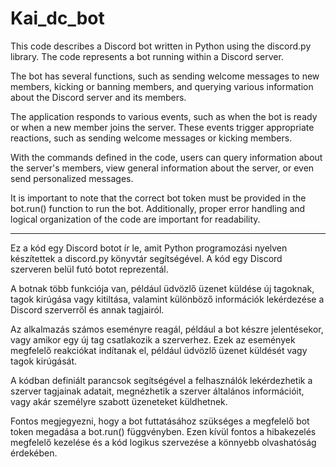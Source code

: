﻿# Kai_dc_bot

This code describes a Discord bot written in Python using the discord.py library. The code represents a bot running within a Discord server.

The bot has several functions, such as sending welcome messages to new members, kicking or banning members, and querying various information about the Discord server and its members.

The application responds to various events, such as when the bot is ready or when a new member joins the server. These events trigger appropriate reactions, such as sending welcome messages or kicking members.

With the commands defined in the code, users can query information about the server's members, view general information about the server, or even send personalized messages.

It is important to note that the correct bot token must be provided in the bot.run() function to run the bot. Additionally, proper error handling and logical organization of the code are important for readability.

------------------------------------------------------------------------------------------------------------------


Ez a kód egy Discord botot ír le, amit Python programozási nyelven készítettek a discord.py könyvtár segítségével. A kód egy Discord szerveren belül futó botot reprezentál.

A botnak több funkciója van, például üdvözlő üzenet küldése új tagoknak, tagok kirúgása vagy kitiltása, valamint különböző információk lekérdezése a Discord szerverről és annak tagjairól.

Az alkalmazás számos eseményre reagál, például a bot készre jelentésekor, vagy amikor egy új tag csatlakozik a szerverhez. Ezek az események megfelelő reakciókat indítanak el, például üdvözlő üzenet küldését vagy tagok kirúgását.

A kódban definiált parancsok segítségével a felhasználók lekérdezhetik a szerver tagjainak adatait, megnézhetik a szerver általános információit, vagy akár személyre szabott üzeneteket küldhetnek.

Fontos megjegyezni, hogy a bot futtatásához szükséges a megfelelő bot token megadása a bot.run() függvényben. Ezen kívül fontos a hibakezelés megfelelő kezelése és a kód logikus szervezése a könnyebb olvashatóság érdekében.
